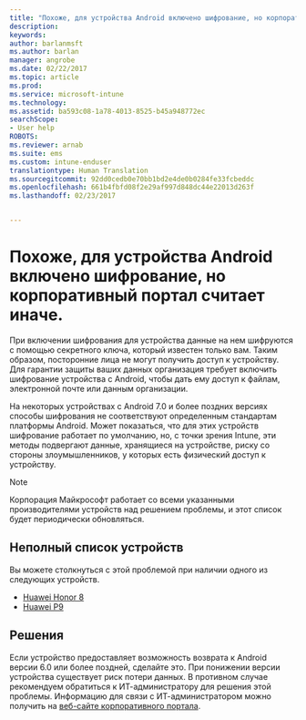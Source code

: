 ```yaml
---
title: "Похоже, для устройства Android включено шифрование, но корпоративный портал считает иначе."
description: 
keywords: 
author: barlanmsft
ms.author: barlan
manager: angrobe
ms.date: 02/22/2017
ms.topic: article
ms.prod: 
ms.service: microsoft-intune
ms.technology: 
ms.assetid: ba593c08-1a78-4013-8525-b45a948772ec
searchScope:
- User help
ROBOTS: 
ms.reviewer: arnab
ms.suite: ems
ms.custom: intune-enduser
translationtype: Human Translation
ms.sourcegitcommit: 92dd0cedb0e70bb1bd2e4de0b0284fe33fcbeddc
ms.openlocfilehash: 661b4fbfd08f2e29af997d848dc44e22013d263f
ms.lasthandoff: 02/23/2017


---
```



# <a name="your-android-device-seems-to-be-encrypted-but-company-portal-says-otherwise"></a>Похоже, для устройства Android включено шифрование, но корпоративный портал считает иначе.

При включении шифрования для устройства данные на нем шифруются с помощью секретного ключа, который известен только вам. Таким образом, посторонние лица не могут получить доступ к устройству. Для гарантии защиты ваших данных организация требует включить шифрование устройства с Android, чтобы дать ему доступ к файлам, электронной почте или данным организации.

На некоторых устройствах с Android 7.0 и более поздних версиях способы шифрования не соответствуют определенным стандартам платформы Android. Может показаться, что для этих устройств шифрование работает по умолчанию, но, с точки зрения Intune, эти методы подвергают данные, хранящиеся на устройстве, риску со стороны злоумышленников, у которых есть физический доступ к устройству.

> [!Note]
> Корпорация Майкрософт работает со всеми указанными производителями устройств над решением проблемы, и этот список будет периодически обновляться. 

## <a name="an-incomplete-list-of-devices"></a>Неполный список устройств

Вы можете столкнуться с этой проблемой при наличии одного из следующих устройств.

- [Huawei Honor 8](http://consumer.huawei.com/en/support/mobile-phones/honor8_en-sup.htm)
- [Huawei P9](http://consumer.huawei.com/mobile-phones/p9/index.html)

## <a name="solutions"></a>Решения

Если устройство предоставляет возможность возврата к Android версии 6.0 или более поздней, сделайте это. При понижении версии устройства существует риск потери данных. В противном случае рекомендуем обратиться к ИТ-администратору для решения этой проблемы. Информацию для связи с ИТ-администратором можно получить на [веб-сайте корпоративного портала](http://portal.manage.microsoft.com).

